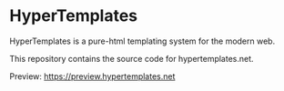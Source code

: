 # HyperTemplates

HyperTemplates is a pure-html templating system for the modern web.

This repository contains the source code for hypertemplates.net.

Preview: https://preview.hypertemplates.net
